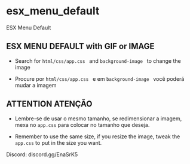 # esx_menu_default
ESX Menu Default


## ESX MENU DEFAULT with GIF or IMAGE

- Search for 
```html/css/app.css ```
and 
```background-image ```
to change the image

- Procure por
```html/css/app.css ```
e em 
```background-image ```
você poderá mudar a imagem

## ATTENTION    ATENÇÃO

- Lembre-se de usar o mesmo tamanho, se redimensionar a imagem, mexa no ```app.css``` para colocar no tamanho que deseja.

- Remember to use the same size, if you resize the image, tweak the ```app.css``` to put in the size you want.

Discord: discord.gg/EnaSrK5
